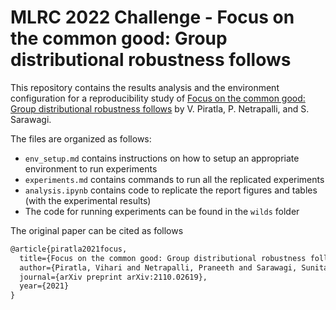 # MLRC 2022 Challenge - Focus on the common good: Group distributional robustness follows

This repository contains the results analysis and the environment configuration for a reproducibility study of [Focus on the common good: Group distributional robustness follows](https://arxiv.org/abs/2110.02619) by V. Piratla, P. Netrapalli, and S. Sarawagi.

The files are organized as follows:

- `env_setup.md` contains instructions on how to setup an appropriate environment to run experiments
- `experiments.md` contains commands to run all the replicated experiments
- `analysis.ipynb` contains code to replicate the report figures and tables (with the experimental results)
- The code for running experiments can be found in the `wilds` folder

The original paper can be cited as follows

```latex
@article{piratla2021focus,
  title={Focus on the common good: Group distributional robustness follows},
  author={Piratla, Vihari and Netrapalli, Praneeth and Sarawagi, Sunita},
  journal={arXiv preprint arXiv:2110.02619},
  year={2021}
}
```
